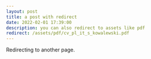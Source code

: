 ```yaml
---
layout: post
title: a post with redirect
date: 2022-02-01 17:39:00
description: you can also redirect to assets like pdf
redirect: /assets/pdf/cv_pl_it_s_kowalewski.pdf
---
```


Redirecting to another page.